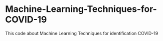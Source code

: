 # Machine-Learning-Techniques-for-COVID-19
This code about Machine Learning Techniques for identification COVID-19
